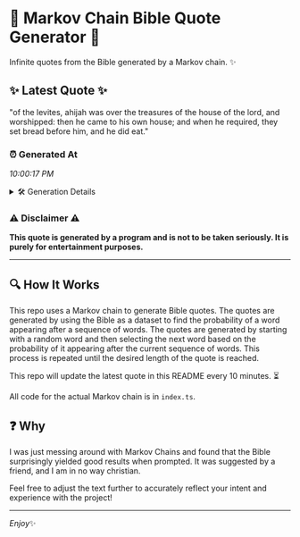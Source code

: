 # 📖 Markov Chain Bible Quote Generator 📖

Infinite quotes from the Bible generated by a Markov chain. ✨

## ✨ Latest Quote ✨
"of the levites, ahijah was over the treasures of the house of the lord, and worshipped: then he came to his own house; and when he required, they set bread before him, and he did eat."

### ⏰ Generated At
*10:00:17 PM*

<details>
    <summary>🛠️ Generation Details</summary>
    <p>
        <strong>🌱 Seed:</strong> of<br>
        <strong>🔄 Iterations:</strong> 35<br>
        <strong>📜 Context History:</strong><br>[ of ]: the<br>[ of, the ]: levites,<br>[ of, the, levites, ]: ahijah<br>[ of, the, levites,, ahijah ]: was<br>[ of, the, levites,, ahijah, was ]: over<br>[ of, the, levites,, ahijah, was, over ]: the<br>[ the, levites,, ahijah, was, over, the ]: treasures<br>[ levites,, ahijah, was, over, the, treasures ]: of<br>[ ahijah, was, over, the, treasures, of ]: the<br>[ was, over, the, treasures, of, the ]: house<br>[ over, the, treasures, of, the, house ]: of<br>[ the, treasures, of, the, house, of ]: the<br>[ treasures, of, the, house, of, the ]: lord,<br>[ of, the, house, of, the, lord, ]: and<br>[ the, house, of, the, lord,, and ]: worshipped:<br>[ house, of, the, lord,, and, worshipped: ]: then<br>[ of, the, lord,, and, worshipped:, then ]: he<br>[ the, lord,, and, worshipped:, then, he ]: came<br>[ lord,, and, worshipped:, then, he, came ]: to<br>[ and, worshipped:, then, he, came, to ]: his<br>[ worshipped:, then, he, came, to, his ]: own<br>[ then, he, came, to, his, own ]: house;<br>[ he, came, to, his, own, house; ]: and<br>[ came, to, his, own, house;, and ]: when<br>[ to, his, own, house;, and, when ]: he<br>[ his, own, house;, and, when, he ]: required,<br>[ own, house;, and, when, he, required, ]: they<br>[ house;, and, when, he, required,, they ]: set<br>[ and, when, he, required,, they, set ]: bread<br>[ when, he, required,, they, set, bread ]: before<br>[ he, required,, they, set, bread, before ]: him,<br>[ required,, they, set, bread, before, him, ]: and<br>[ they, set, bread, before, him,, and ]: he<br>[ set, bread, before, him,, and, he ]: did<br>[ bread, before, him,, and, he, did ]: eat.<br>
    </p>
</details>

### ⚠️ Disclaimer ⚠️
**This quote is generated by a program and is not to be taken seriously. It is purely for entertainment purposes.**

---

## 🔍 How It Works

This repo uses a Markov chain to generate Bible quotes. The quotes are generated by using the Bible as a dataset to find the probability of a word appearing after a sequence of words. The quotes are generated by starting with a random word and then selecting the next word based on the probability of it appearing after the current sequence of words. This process is repeated until the desired length of the quote is reached.

This repo will update the latest quote in this README every 10 minutes. ⏳

All code for the actual Markov chain is in `index.ts`.

## ❓ Why

I was just messing around with Markov Chains and found that the Bible surprisingly yielded good results when prompted. 
It was suggested by a friend, and I am in no way christian.

Feel free to adjust the text further to accurately reflect your intent and experience with the project!

---

*Enjoy*✨
